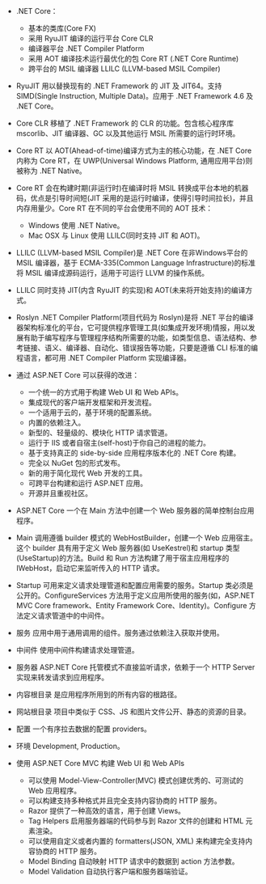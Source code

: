 - .NET Core：
	- 基本的类库(Core FX)
	- 采用 RyuJIT 编译的运行平台 Core CLR
	- 编译器平台 .NET Compiler Platform
	- 采用 AOT 编译技术运行最优化的包 Core RT (.NET Core Runtime)
	- 跨平台的 MSIL 编译器 LLILC (LLVM-based MSIL Compiler)

- RyuJIT 用以替换现有的 .NET Framework 的 JIT 及 JIT64。支持 SIMD(Single Instruction, Multiple Data)。应用于 .NET Framework 4.6 及 .NET Core。

- Core CLR 移植了 .NET Framework 的 CLR 的功能。包含核心程序库 mscorlib、JIT 编译器、GC 以及其他运行 MSIL 所需要的运行时环境。

- Core RT 以 AOT(Ahead-of-time)编译方式为主的核心功能，在 .NET Core 内称为 Core RT，在 UWP(Universal Windows Platform, 通用应用平台)则被称为 .NET Native。
- Core RT 会在构建时期(非运行时)在编译时将 MSIL 转换成平台本地的机器码，优点是引导时间短(JIT 采用的是运行时编译，使得引导时间拉长)，并且内存用量少。Core RT 在不同的平台会使用不同的 AOT 技术：
	- Windows 使用 .NET Native。
	- Mac OSX 与 Linux 使用 LLILC(同时支持 JIT 和 AOT)。

- LLILC (LLVM-based MSIL Compiler)是 .NET Core 在非Windows平台的 MSIL 编译器，基于 ECMA-335(Common Language Infrastructure)的标准将 MSIL 编译成源码运行，适用于可运行 LLVM 的操作系统。
- LLILC 同时支持 JIT(内含 RyuJIT 的实现)和 AOT(未来将开始支持)的编译方式。

- Roslyn .NET Compiler Platform(项目代码为 Roslyn)是将 .NET 平台的编译器架构标准化的平台，它可提供程序管理工具(如集成开发环境)情报，用以发展有助于编写程序与管理程序结构所需要的功能，如类型信息、语法结构、参考链接、语义、编译器、自动化、错误报告等功能，只要是遵循 CLI 标准的编程语言，都可用 .NET Compiler Platform 实现编译器。

- 通过 ASP.NET Core 可以获得的改进：
	- 一个统一的方式用于构建 Web UI 和 Web APIs。
	- 集成现代的客户端开发框架和开发流程。
	- 一个适用于云的，基于环境的配置系统。
	- 内置的依赖注入。
	- 新型的、轻量级的、模块化 HTTP 请求管道。
	- 运行于 IIS 或者自宿主(self-host)于你自己的进程的能力。
	- 基于支持真正的 side-by-side 应用程序版本化的 .NET Core 构建。
	- 完全以 NuGet 包的形式发布。
	- 新的用于简化现代 Web 开发的工具。
	- 可跨平台构建和运行 ASP.NET 应用。
	- 开源并且重视社区。

- ASP.NET Core 一个在 Main 方法中创建一个 Web 服务器的简单控制台应用程序。
- Main 调用遵循 builder 模式的 WebHostBuilder，创建一个 Web 应用宿主。这个 builder 具有用于定义 Web 服务器(如 UseKestrel)和 startup 类型(UseStartup)的方法。Build 和 Run 方法构建了用于宿主应用程序的 IWebHost，启动它来监听传入的 HTTP 请求。
- Startup 可用来定义请求处理管道和配置应用需要的服务。Startup 类必须是公开的。ConfigureServices 方法用于定义应用所使用的服务(如，ASP.NET MVC Core framework、Entity Framework Core、Identity)。Configure 方法定义请求管道中的中间件。
- 服务 应用中用于通用调用的组件。服务通过依赖注入获取并使用。
- 中间件 使用中间件构建请求处理管道。
- 服务器 ASP.NET Core 托管模式不直接监听请求，依赖于一个 HTTP Server 实现来转发请求到应用程序。
- 内容根目录 是应用程序所用到的所有内容的根路径。
- 网站根目录 项目中类似于 CSS、JS 和图片文件公开、静态的资源的目录。
- 配置 一个有序拉去数据的配置 providers。
- 环境 Development, Production。
- 使用 ASP.NET Core MVC 构建 Web UI 和 Web APIs
	- 可以使用 Model-View-Controller(MVC) 模式创建优秀的、可测试的 Web 应用程序。
	- 可以构建支持多种格式并且完全支持内容协商的 HTTP 服务。
	- Razor 提供了一种高效的语言，用于创建 Views。
	- Tag Helpers 启用服务器端的代码参与到 Razor 文件的创建和 HTML 元素渲染。
	- 可以使用自定义或者内置的 formatters(JSON, XML) 来构建完全支持内容协商的 HTTP 服务。
	- Model Binding 自动映射 HTTP 请求中的数据到 action 方法参数。
	- Model Validation 自动执行客户端和服务器端验证。

